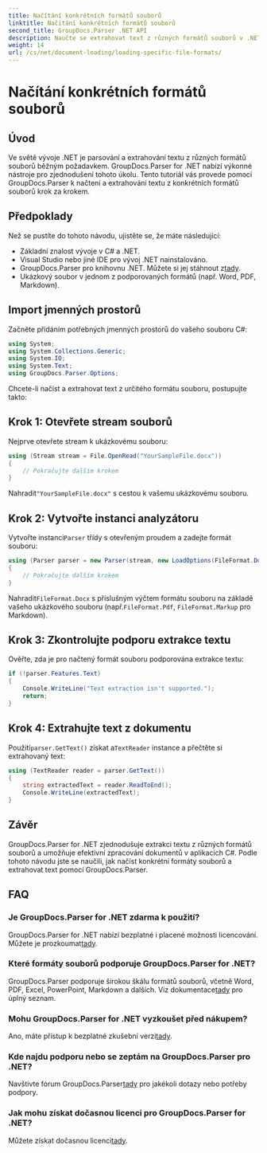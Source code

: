 ```yaml
---
title: Načítání konkrétních formátů souborů
linktitle: Načítání konkrétních formátů souborů
second_title: GroupDocs.Parser .NET API
description: Naučte se extrahovat text z různých formátů souborů v .NET pomocí GroupDocs.Parser. Výukový program krok za krokem pro efektivní zpracování dokumentů.
weight: 14
url: /cs/net/document-loading/loading-specific-file-formats/
---
```


# Načítání konkrétních formátů souborů

## Úvod
Ve světě vývoje .NET je parsování a extrahování textu z různých formátů souborů běžným požadavkem. GroupDocs.Parser for .NET nabízí výkonné nástroje pro zjednodušení tohoto úkolu. Tento tutoriál vás provede pomocí GroupDocs.Parser k načtení a extrahování textu z konkrétních formátů souborů krok za krokem.
## Předpoklady
Než se pustíte do tohoto návodu, ujistěte se, že máte následující:
- Základní znalost vývoje v C# a .NET.
- Visual Studio nebo jiné IDE pro vývoj .NET nainstalováno.
-  GroupDocs.Parser pro knihovnu .NET. Můžete si jej stáhnout z[tady](https://releases.groupdocs.com/parser/net/).
- Ukázkový soubor v jednom z podporovaných formátů (např. Word, PDF, Markdown).

## Import jmenných prostorů
Začněte přidáním potřebných jmenných prostorů do vašeho souboru C#:
```csharp
using System;
using System.Collections.Generic;
using System.IO;
using System.Text;
using GroupDocs.Parser.Options;
```

Chcete-li načíst a extrahovat text z určitého formátu souboru, postupujte takto:
## Krok 1: Otevřete stream souborů
Nejprve otevřete stream k ukázkovému souboru:
```csharp
using (Stream stream = File.OpenRead("YourSampleFile.docx"))
{
    // Pokračujte dalším krokem
}
```
 Nahradit`"YourSampleFile.docx"` s cestou k vašemu ukázkovému souboru.
## Krok 2: Vytvořte instanci analyzátoru
 Vytvořte instanci`Parser` třídy s otevřeným proudem a zadejte formát souboru:
```csharp
using (Parser parser = new Parser(stream, new LoadOptions(FileFormat.Docx)))
{
    // Pokračujte dalším krokem
}
```
 Nahradit`FileFormat.Docx` s příslušným výčtem formátu souboru na základě vašeho ukázkového souboru (např.`FileFormat.Pdf`, `FileFormat.Markup` pro Markdown).
## Krok 3: Zkontrolujte podporu extrakce textu
Ověřte, zda je pro načtený formát souboru podporována extrakce textu:
```csharp
if (!parser.Features.Text)
{
    Console.WriteLine("Text extraction isn't supported.");
    return;
}
```
## Krok 4: Extrahujte text z dokumentu
 Použití`parser.GetText()` získat a`TextReader` instance a přečtěte si extrahovaný text:
```csharp
using (TextReader reader = parser.GetText())
{
    string extractedText = reader.ReadToEnd();
    Console.WriteLine(extractedText);
}
```

## Závěr
GroupDocs.Parser for .NET zjednodušuje extrakci textu z různých formátů souborů a umožňuje efektivní zpracování dokumentů v aplikacích C#. Podle tohoto návodu jste se naučili, jak načíst konkrétní formáty souborů a extrahovat text pomocí GroupDocs.Parser.

## FAQ
### Je GroupDocs.Parser for .NET zdarma k použití?
GroupDocs.Parser for .NET nabízí bezplatné i placené možnosti licencování. Můžete je prozkoumat[tady](https://purchase.groupdocs.com/buy).
### Které formáty souborů podporuje GroupDocs.Parser for .NET?
 GroupDocs.Parser podporuje širokou škálu formátů souborů, včetně Word, PDF, Excel, PowerPoint, Markdown a dalších. Viz dokumentace[tady](https://tutorials.groupdocs.com/parser/net/) pro úplný seznam.
### Mohu GroupDocs.Parser for .NET vyzkoušet před nákupem?
 Ano, máte přístup k bezplatné zkušební verzi[tady](https://releases.groupdocs.com/).
### Kde najdu podporu nebo se zeptám na GroupDocs.Parser pro .NET?
 Navštivte fórum GroupDocs.Parser[tady](https://forum.groupdocs.com/c/parser/17) pro jakékoli dotazy nebo potřeby podpory.
### Jak mohu získat dočasnou licenci pro GroupDocs.Parser for .NET?
 Můžete získat dočasnou licenci[tady](https://purchase.groupdocs.com/temporary-license/).